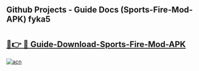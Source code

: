 ## Github Projects - Guide Docs (Sports-Fire-Mod-APK) fyka5

# <h2><a href="https://apkcomod.com?title=Sports-Fire-Mod-APK">🔗👉 🔴 Guide-Download-Sports-Fire-Mod-APK </a></h2>

[![acn](https://github.com/user-attachments/assets/0f9c940e-d8b0-45ae-aac7-cd30a18b3e1c)](https://apkcomod.com?title=Sports-Fire-Mod-APK)
